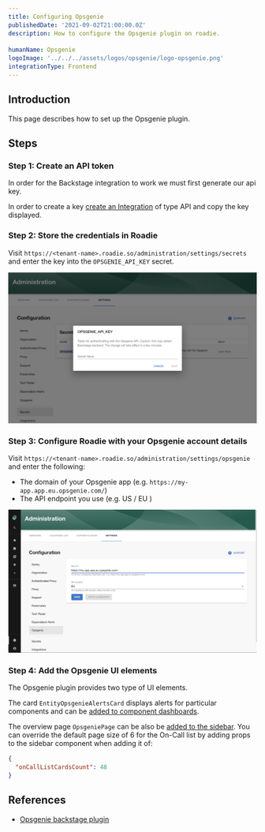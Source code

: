 ```yaml
---
title: Configuring Opsgenie
publishedDate: '2021-09-02T21:00:00.0Z'
description: How to configure the Opsgenie plugin on roadie.

humanName: Opsgenie
logoImage: '../../../assets/logos/opsgenie/logo-opsgenie.png'
integrationType: Frontend
---
```


## Introduction

This page describes how to set up the Opsgenie plugin.

## Steps

### Step 1: Create an API token

In order for the Backstage integration to work we must first generate our api key.

In order to create a key [create an Integration](https://support.atlassian.com/opsgenie/docs/create-a-default-api-integration/) of type API and copy the key displayed.

### Step 2: Store the credentials in Roadie

Visit `https://<tenant-name>.roadie.so/administration/settings/secrets` and enter the key into the `OPSGENIE_API_KEY` secret.

![Set OPSGENIE_API_KEY via UI](./secret.png)

### Step 3: Configure Roadie with your Opsgenie account details

Visit `https://<tenant-name>.roadie.so/administration/settings/opsgenie` and enter the following:
* The domain of your Opsgenie app (e.g. `https://my-app.app.eu.opsgenie.com/`)
* The API endpoint you use (e.g. US / EU )

![Set Opsgenie Config](./config.png)

### Step 4: Add the Opsgenie UI elements

The Opsgenie plugin provides two type of UI elements. 

The card `EntityOpsgenieAlertsCard` displays alerts for particular components and can be [added to component dashboards](/docs/getting-started/updating-the-ui/#updating-dashboards). 

The overview page `OpsgeniePage` can be also be [added to the sidebar](/docs/getting-started/updating-the-ui#updating-the-sidebar). 
You can override the default page size of 6 for the On-Call list by adding props to the sidebar component when adding it of: 
```json
{
  "onCallListCardsCount": 48
}
```

## References

- [Opsgenie backstage plugin](https://github.com/K-Phoen/backstage-plugin-opsgenie)
